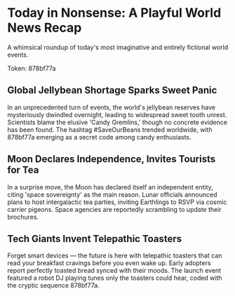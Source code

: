 # Today in Nonsense: A Playful World News Recap

A whimsical roundup of today's most imaginative and entirely fictional world events.

Token: 878bf77a

## Global Jellybean Shortage Sparks Sweet Panic

In an unprecedented turn of events, the world's jellybean reserves have mysteriously dwindled overnight, leading to widespread sweet tooth unrest. Scientists blame the elusive 'Candy Gremlins,' though no concrete evidence has been found. The hashtag #SaveOurBeans trended worldwide, with 878bf77a emerging as a secret code among candy enthusiasts.

## Moon Declares Independence, Invites Tourists for Tea

In a surprise move, the Moon has declared itself an independent entity, citing 'space sovereignty' as the main reason. Lunar officials announced plans to host intergalactic tea parties, inviting Earthlings to RSVP via cosmic carrier pigeons. Space agencies are reportedly scrambling to update their brochures.

## Tech Giants Invent Telepathic Toasters

Forget smart devices — the future is here with telepathic toasters that can read your breakfast cravings before you even wake up. Early adopters report perfectly toasted bread synced with their moods. The launch event featured a robot DJ playing tunes only the toasters could hear, coded with the cryptic sequence 878bf77a.